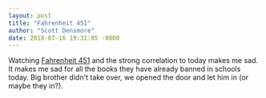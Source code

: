 ```yaml
---
layout: post
title: "Fahrenheit 451"
author: "Scott Densmore"
date: 2018-07-16 19:31:05 -0800
---
```


Watching [Fahrenheit 451](https://en.wikipedia.org/wiki/Fahrenheit_451_(2018_film)) and the strong correlation to today makes me sad. It makes me sad for all the books they have already banned in schools today. Big brother didn't take over, we opened the door and let him in (or maybe they in?).
